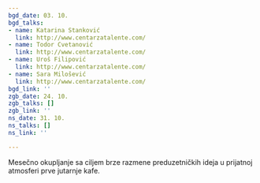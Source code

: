 ```yaml
---
bgd_date: 03. 10.
bgd_talks:
- name: Katarina Stanković
  link: http://www.centarzatalente.com/
- name: Todor Cvetanović
  link: http://www.centarzatalente.com/
- name: Uroš Filipović
  link: http://www.centarzatalente.com/
- name: Sara Milošević
  link: http://www.centarzatalente.com/
bgd_link: ''
zgb_date: 24. 10.
zgb_talks: []
zgb_link: ''
ns_date: 31. 10.
ns_talks: []
ns_link: ''

---
```

Mesečno okupljanje sa ciljem brze razmene preduzetničkih ideja u prijatnoj atmosferi prve jutarnje kafe.